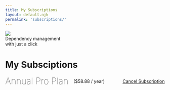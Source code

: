 ```yaml
---
title: My Subscriptions
layout: default.njk
permalink: 'subscriptions/'
---
```


<style>

#subscriptions h2 {
  display: inline-block;
  margin: 0;
  margin-right: 1rem;
  font-size: 2em;
  font-weight: 100;
}
#subscriptions #price {
  display: inline-block;
  margin: 0;
}
#subscriptions #content {
  display: grid;
  align-items: start;
}
#info {
  display: grid;
  align-items: center;
  grid-template-columns: auto auto 1fr;
}
#subscriptions .danger {
  justify-self: end;
}

</style>

<div class="logo-container">
  <img src="/img/logo.png" />
  <div id="slogan">Dependency management 
    <br /> with just a click
  </div>
</div>
<div class="container" id="subscriptions">
  <div id="header">
    <h1>My Subsciptions</h1>
    <div class="separator"></div>
  </div>
  <div id="content">
    <div id="info">
      <h2>Annual Pro Plan</h2>
      <span id="price">($58.88 / year)</span>
      <a class="button danger" href="/cancel">Cancel Subscription</a>
    </div>
  </div>
  <div id="container-footer">
    <div class="separator"></div>
  </div>
</div>

